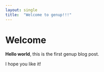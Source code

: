 ```yaml
---
layout: single
title:  "Welcome to genup!!!"
---
```


# Welcome

**Hello world**, this is the first genup blog post.

I hope you like it!
